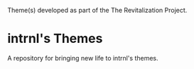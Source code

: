 Theme(s) developed as part of the The Revitalization Project.

# intrnl's Themes

<div>A repository for bringing new life to intrnl's themes.</div>

